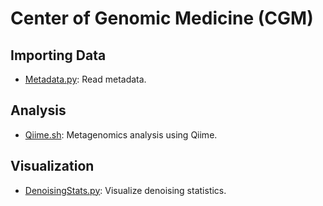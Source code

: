 # Center of Genomic Medicine (CGM)

## Importing Data

- [Metadata.py](Metadata.py): Read metadata.

## Analysis

- [Qiime.sh](Qiime.sh): Metagenomics analysis using Qiime.

## Visualization

- [DenoisingStats.py](DenoisingStats.py): Visualize denoising statistics.
